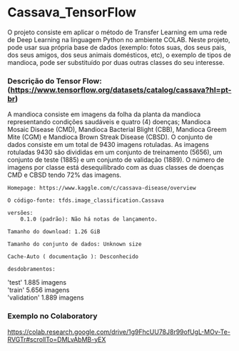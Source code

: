 # Cassava_TensorFlow

O projeto consiste em aplicar o método de Transfer Learning em uma rede de Deep Learning na linguagem Python no ambiente COLAB. Neste projeto, pode usar sua própria base de dados (exemplo: fotos suas, dos seus pais, dos seus amigos, dos seus animais domésticos, etc), o exemplo de tipos de mandioca, pode ser substituído por duas outras classes do seu interesse.


### Descrição do Tensor Flow:  (https://www.tensorflow.org/datasets/catalog/cassava?hl=pt-br)

  A mandioca consiste em imagens da folha da planta da mandioca representando condições saudáveis ​​e quatro (4) doenças; Mandioca Mosaic Disease (CMD), Mandioca Bacterial Blight (CBB), Mandioca Greem Mite (CGM) e Mandioca Brown Streak Disease (CBSD). O conjunto de dados consiste em um total de 9430 imagens rotuladas. As imagens rotuladas 9430 são divididas em um conjunto de treinamento (5656), um conjunto de teste (1885) e um conjunto de validação (1889). O número de imagens por classe está desequilibrado com as duas classes de doenças CMD e CBSD tendo 72% das imagens.

    Homepage: https://www.kaggle.com/c/cassava-disease/overview

    O código-fonte: tfds.image_classification.Cassava

    versões:
        0.1.0 (padrão): Não há notas de lançamento.

    Tamanho do download: 1.26 GiB

    Tamanho do conjunto de dados: Unknown size

    Cache-Auto ( documentação ): Desconhecido

    desdobramentos:


'test'	1.885 imagens</br>
'train'	5.656 imagens</br>
'validation'	1.889 imagens</br>


### Exemplo no Colaboratory
https://colab.research.google.com/drive/1g9FhcUU78J8r99ofUgL-MOv-Te-RVGTr#scrollTo=DMLvAbMB-yEX
